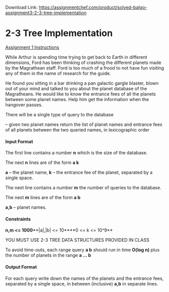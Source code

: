 Download Link: https://assignmentchef.com/product/solved-balgo-assignment3-2-3-tree-implementation
<br>
# 2-3 Tree Implementation

[Assignment 1 Instructions](https://www.hackerrank.com/contests/basic-algorithms-spring-2020-pa1/challenges/fords-dilemma-1)

While Arthur is spending time trying to get back to Earth in different dimensions, Ford has been thinking of crashing the different planets made by the Magrathean staff. Ford is too much of a frood to not have fun visiting any of them in the name of research for the guide.

He found you sitting in a bar drinking a pan galactic gargle blaster, blown out of your mind and talked to you about the planet database of the Magratheans. He would like to know the entrance fees of all the planets between some planet names. Help him get the information when the hangover passes.

There will be a single type of query to the database

– given two planet names return the list of planet names and entrance fees of all planets between the two queried names, in lexicographic order

#### Input Format

The first line contains a number **n** which is the size of the database.

The next **n** lines are of the form **a k**

**a** – the planet name, **k** – the entrance fee of the planet, separated by a single space.

The next line contains a number **m** the number of queries to the database.

The next **m** lines are of the form **a b**

**a,b** – planet names.

#### Constraints

**n,m &lt;= 1000****|a|,|b| &lt;= 10****0 &lt;= k &lt;= 10^9**

YOU MUST USE 2-3 TREE DATA STRUCTURES PROVIDED IN CLASS

To avoid time-outs, each range query **a b** should run in time **O(log n)** plus the number of planets in the range **a … b**

#### Output Format

For each query write down the names of the planets and the entrance fees, separated by a single space, in between (inclusive) **a,b** in separate lines.